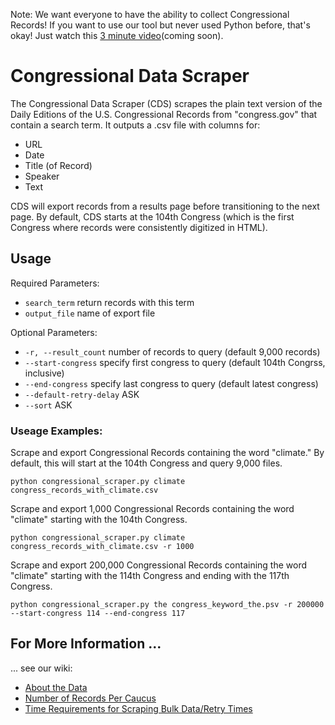 Note: We want everyone to have the ability to collect Congressional Records! If you want to use our tool but never used Python before, that's okay! Just watch this [3 minute video]()(coming soon). 

# Congressional Data Scraper
The Congressional Data Scraper (CDS) scrapes the plain text version of the Daily Editions of the U.S. Congressional Records from "congress.gov" that contain a search term. It outputs a .csv file with columns for:
 
- URL
- Date
- Title (of Record)
- Speaker
- Text

CDS will export records from a results page before transitioning to the next page. By default, CDS starts at the 104th Congress (which is the first Congress where records were consistently digitized in HTML).

## Usage

Required Parameters: 
- `search_term` return records with this term
- `output_file` name of export file

Optional Parameters:
- `-r, --result_count` number of records to query (default 9,000 records)
- `--start-congress` specify first congress to query (default 104th Congrss, inclusive)
- `--end-congress` specify last congress to query (default latest congress)
- `--default-retry-delay` ASK
- `--sort` ASK

### Useage Examples:

Scrape and export Congressional Records containing the word "climate." By default, this will start at the 104th Congress and query 9,000 files. 

```
python congressional_scraper.py climate congress_records_with_climate.csv
```

Scrape and export 1,000 Congressional Records containing the word "climate" starting with the 104th Congress.  

```
python congressional_scraper.py climate congress_records_with_climate.csv -r 1000
```

Scrape and export 200,000 Congressional Records containing the word "climate" starting with the 114th Congress and ending with the 117th Congress. 

```
python congressional_scraper.py the congress_keyword_the.psv -r 200000 --start-congress 114 --end-congress 117
```

## For More Information ...
... see our wiki: 
- [About the Data](https://github.com/stephbuon/congressional-data-scraper/wiki/About-the-Data)
- [Number of Records Per Caucus](https://github.com/stephbuon/congressional-data-scraper/wiki/Number-of-Records-Per-Caucus)
- [Time Requirements for Scraping Bulk Data/Retry Times](https://github.com/stephbuon/congressional-data-scraper/wiki/Retry-Times)
